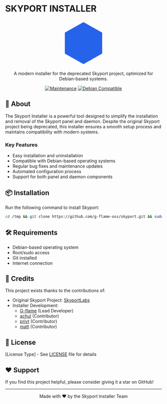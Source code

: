 # SKYPORT INSTALLER

<div align="center">

<svg xmlns="http://www.w3.org/2000/svg" width="150" height="150" viewBox="0 0 200 200">
  <!-- Background hexagon -->
  <path d="M100 10L180 55L180 145L100 190L20 145L20 55Z" 
        fill="#2563eb" />
  
  <!-- Inner hexagon -->
  <path d="M100 30L160 65L160 135L100 170L40 135L40 65Z" 
        fill="#1d4ed8" />
  
  <!-- Stylized 'S' port symbol -->
  <path d="M85 70C85 70 115 70 125 70C135 70 140 80 140 90C140 100 135 105 125 105
           C115 105 85 105 85 105C75 105 70 115 70 125C70 135 75 140 85 140
           C95 140 125 140 125 140"
        fill="none" 
        stroke="white" 
        stroke-width="12" 
        stroke-linecap="round" />
  
  <!-- Port dots -->
  <circle cx="70" cy="80" r="5" fill="white" />
  <circle cx="130" cy="120" r="5" fill="white" />
</svg>

A modern installer for the deprecated Skyport project, optimized for Debian-based systems.

[![Maintenance](https://img.shields.io/badge/Maintained%3F-yes-green.svg)](https://github.com/g-flame-oss/skyport/graphs/commit-activity)
[![Debian Compatible](https://img.shields.io/badge/Debian-Compatible-blue)](https://www.debian.org/)

</div>

## 🚀 About

The Skyport Installer is a powerful tool designed to simplify the installation and removal of the Skyport panel and daemon. Despite the original Skyport project being deprecated, this installer ensures a smooth setup process and maintains compatibility with modern systems.

### Key Features

- Easy installation and uninstallation
- Compatible with Debian-based operating systems
- Regular bug fixes and maintenance updates
- Automated configuration process
- Support for both panel and daemon components

## 📦 Installation

Run the following command to install Skyport:

```bash
cd /tmp && git clone https://github.com/g-flame-oss/skyport.git && sudo bash /tmp/skyport/script.sh
```

## 🛠️ Requirements

- Debian-based operating system
- Root/sudo access
- Git installed
- Internet connection

## 👥 Credits

This project exists thanks to the contributions of:

- Original Skyport Project: [SkyportLabs](https://github.com/skyportlabs)
- Installer Development:
  - [G-flame](https://github.com/g-flame) (Lead Developer)
  - [achul]() (Contributor)
  - [privt]() (Contributor)
  - [matt]() (Contributor)

## 📝 License

[License Type] - See [LICENSE](LICENSE) file for details

## ❤️ Support

If you find this project helpful, please consider giving it a star on GitHub!

---

<div align="center">
  Made with ❤️ by the Skyport Installer Team
</div>
